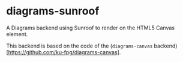diagrams-sunroof
================

A Diagrams backend using Sunroof to render on the HTML5 Canvas element.

This backend is based on the code of the (`diagrams-canvas` backend)[https://github.com/ku-fpg/diagrams-canvas].